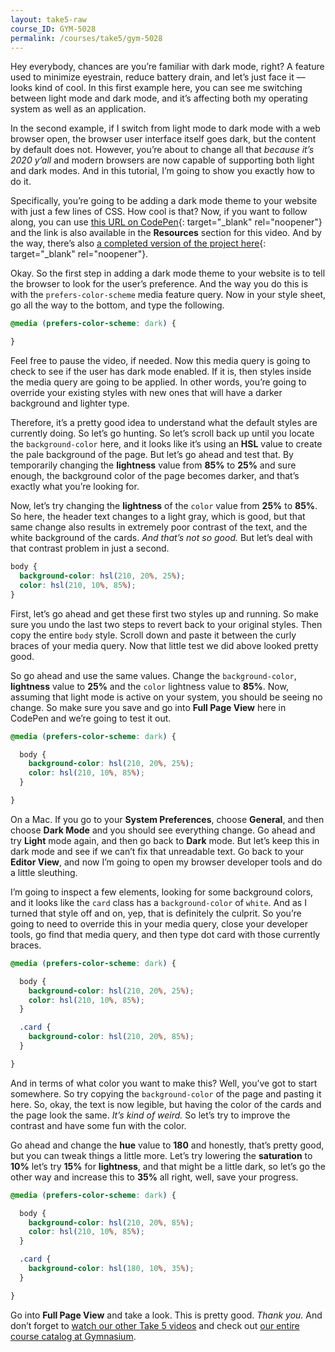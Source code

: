 ```yaml
---
layout: take5-raw
course_ID: GYM-5028
permalink: /courses/take5/gym-5028
---
```


Hey everybody, chances are you’re familiar with dark mode, right? A feature used to minimize eyestrain, reduce battery drain, and let’s just face it — looks kind of cool. In this first example here, you can see me switching between light mode and dark mode, and it’s affecting both my operating system as well as an application.

In the second example, if I switch from light mode to dark mode with a web browser open, the browser user interface itself goes dark, but the content by default does not. However, you’re about to change all that *because it’s 2020 y’all* and modern browsers are now capable of supporting both light and dark modes. And in this tutorial, I’m going to show you exactly how to do it.

Specifically, you’re going to be adding a dark mode theme to your website with just a few lines of CSS. How cool is that? Now, if you want to follow along, you can use [this URL on CodePen][1]{: target="_blank" rel="noopener"} and the link is also available in the **Resources** section for this video. And by the way, there’s also [a completed version of the project here][2]{: target="_blank" rel="noopener"}.

Okay. So the first step in adding a dark mode theme to your website is to tell the browser to look for the user’s preference. And the way you do this is with the `prefers-color-scheme` media feature query. Now in your style sheet, go all the way to the bottom, and type the following.

```css
@media (prefers-color-scheme: dark) {

}
```
Feel free to pause the video, if needed. Now this media query is going to check to see if the user has dark mode enabled. If it is, then styles inside the media query are going to be applied. In other words, you’re going to override your existing styles with new ones that will have a darker background and lighter type.

Therefore, it’s a pretty good idea to understand what the default styles are currently doing. So let’s go hunting. So let’s scroll back up until you locate the `background-color` here, and it looks like it’s using an **HSL** value to create the pale background of the page. But let’s go ahead and test that. By temporarily changing the **lightness** value from **85%** to **25%** and sure enough, the background color of the page becomes darker, and that’s exactly what you’re looking for.

Now, let’s try changing the **lightness** of the `color` value from **25%** to **85%**. So here, the header text changes to a light gray, which is good, but that same change also results in extremely poor contrast of the text, and the white background of the cards. *And that’s not so good.* But let’s deal with that contrast problem in just a second.

```css
body {
  background-color: hsl(210, 20%, 25%);
  color: hsl(210, 10%, 85%);
}
```

First, let’s go ahead and get these first two styles up and running. So make sure you undo the last two steps to revert back to your original styles. Then copy the entire `body` style. Scroll down and paste it between the curly braces of your media query. Now that little test we did above looked pretty good.

So go ahead and use the same values. Change the `background-color`, **lightness** value to **25%** and the `color` lightness value to **85%**. Now, assuming that light mode is active on your system, you should be seeing no change. So make sure you save and go into **Full Page View** here in CodePen and we’re going to test it out.

```css
@media (prefers-color-scheme: dark) {

  body {
    background-color: hsl(210, 20%, 25%);
    color: hsl(210, 10%, 85%);
  }

}
```

On a Mac. If you go to your **System Preferences**, choose **General**, and then choose **Dark Mode** and you should see everything change. Go ahead and try **Light** mode again, and then go back to **Dark** mode. But let’s keep this in dark mode and see if we can’t fix that unreadable text. Go back to your **Editor View**, and now I’m going to open my browser developer tools and do a little sleuthing.

I’m going to inspect a few elements, looking for some background colors, and it looks like the `card` class has a `background-color` of `white`. And as I turned that style off and on, yep, that is definitely the culprit. So you’re going to need to override this in your media query, close your developer tools, go find that media query, and then type dot card with those currently braces.

```css
@media (prefers-color-scheme: dark) {

  body {
    background-color: hsl(210, 20%, 25%);
    color: hsl(210, 10%, 85%);
  }

  .card {
    background-color: hsl(210, 20%, 85%);
  }

}
```

And in terms of what color you want to make this? Well, you’ve got to start somewhere. So try copying the `background-color` of the page and pasting it here. So, okay, the text is now legible, but having the color of the cards and the page look the same. *It’s kind of weird.* So let’s try to improve the contrast and have some fun with the color.

Go ahead and change the **hue** value to **180** and honestly, that’s pretty good, but you can tweak things a little more. Let’s try lowering the **saturation** to **10%** let’s try **15%** for **lightness**, and that might be a little dark, so let’s go the other way and increase this to **35%** all right, well, save your progress.


```css
@media (prefers-color-scheme: dark) {

  body {
    background-color: hsl(210, 20%, 85%);
    color: hsl(210, 10%, 85%);
  }

  .card {
    background-color: hsl(180, 10%, 35%);
  }

}
```

Go into **Full Page View** and take a look. This is pretty good. *Thank you.* And don’t forget to [watch our other Take 5 videos][3] and check out [our entire course catalog at Gymnasium][4].

[1]: https://codepen.io/josborn/pen/NWqqQPp
[2]: https://codepen.io/josborn/pen/MWwwNRL
[3]: https://thegymnasium.com/take5
[4]: https://thegymnasium.com/courses
